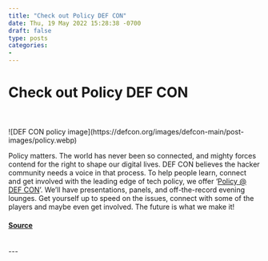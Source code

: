 ```yaml
---
title: "Check out Policy DEF CON"
date: Thu, 19 May 2022 15:28:38 -0700
draft: false
type: posts
categories: 
- 
---
```

# Check out Policy DEF CON

<br/>

<br/>
![DEF CON policy image](https://defcon.org/images/defcon-main/post-images/policy.webp)  

Policy matters. The world has never been so connected, and mighty forces contend for the right to shape our digital lives. DEF CON believes the hacker community needs a voice in that process. To help people learn, connect and get involved with the leading edge of tech policy, we offer ‘[Policy @ DEF CON](https://defcon.org/policy/)’. We’ll have presentations, panels, and off-the-record evening lounges. Get yourself up to speed on the issues, connect with some of the players and maybe even get involved. The future is what we make it!

#### [Source](https://defcon.org/policy/)

<br/>
---
